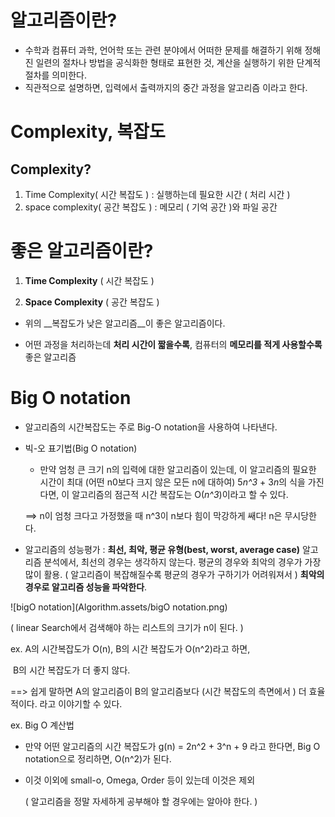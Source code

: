 # 알고리즘이란?

- 수학과 컴퓨터 과학, 언어학 또는 관련 분야에서 어떠한 문제를 해결하기 위해 정해진 일련의 절차나 방법을 공식화한 형태로 표현한 것, 계산을 실행하기 위한 단계적 절차를 의미한다.
- 직관적으로 설명하면, 입력에서 출력까지의 중간 과정을 알고리즘 이라고 한다.





# Complexity, 복잡도



## Complexity?

1. Time Complexity( 시간 복잡도 ) : 실행하는데 필요한 시간 ( 처리 시간 )
2. space complexity( 공간 복잡도 ) : 메모리 ( 기억 공간 )와 파일 공간





# 좋은 알고리즘이란?



1. **Time Complexity** ( 시간 복잡도 )

2. **Space Complexity** ( 공간 복잡도 )

   

* 위의 __복잡도가 낮은 알고리즘__이 좋은 알고리즘이다.

* 어떤 과정을 처리하는데 __처리 시간이 짧을수록__, 컴퓨터의 __메모리를 적게 사용할수록__ 좋은 알고리즘







# Big O notation



- 알고리즘의 시간복잡도는 주로 Big-O notation을 사용하여 나타낸다.



* 빅-오 표기법(Big O notation)

  - 만약 엄청 큰 크기 n의 입력에 대한 알고리즘이 있는데, 이 알고리즘의 필요한 시간이 최대 (어떤 n0보다 크지 않은 모든 n에 대하여) 5*n^3* + 3*n*의 식을 가진다면, 이 알고리즘의 점근적 시간 복잡도는 O(*n^3*)이라고 할 수 있다.

  ==> n이 엄청 크다고 가정했을 때 n^3이 n보다 힘이 막강하게 쌔다! n은 무시당한다.

   

* 알고리즘의 성능평가 : **최선, 최악, 평균 유형(best, worst, average case)**
  알고리즘 분석에서, 최선의 경우는 생각하지 않는다. 평균의 경우와 최악의 경우가 가장 많이 활용. ( 알고리즘이 복잡해질수록 평균의 경우가 구하기가 어려워져서 ) **최악의 경우로 알고리즘 성능을 파악한다**.



![bigO notation](Algorithm.assets/bigO notation.png)

( linear Search에서 검색해야 하는 리스트의 크기가 n이 된다. )



ex. A의 시간복잡도가 O(n), B의 시간 복잡도가 O(n^2)라고 하면, 

​      B의 시간 복잡도가 더 좋지 않다.

==> 쉽게 말하면 A의 알고리즘이 B의 알고리즘보다 (시간 복잡도의 측면에서 ) 더 효율적이다. 라고 이야기할 수 있다.







ex. Big O 계산법

- 만약 어떤 알고리즘의 시간 복잡도가 g(n) = 2n^2 + 3^n + 9 라고 한다면, Big O notation으로 정리하면, O(n^2)가 된다.

* 이것 이외에 small-o, Omega, Order 등이 있는데 이것은 제외 

  ( 알고리즘을 정말 자세하게 공부해야 할 경우에는 알아야 한다. )






